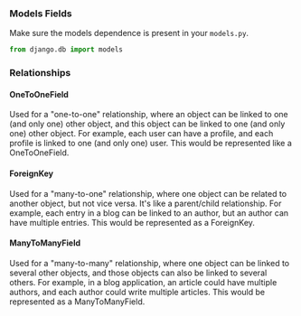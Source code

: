 ### Models Fields 

Make sure the models dependence is present in  your `models.py`.

```python 
from django.db import models
```

### Relationships

#### OneToOneField 
Used for a "one-to-one" relationship, where an object can be linked to one (and only one) other object,
and this object can be linked to one (and only one) other object. For example, each user can
have a profile, and each profile is linked to one (and only one) user. This would be represented
like a OneToOneField.

#### ForeignKey
Used for a "many-to-one" relationship, where one object can be related to another object, but not vice versa. 
It's like a parent/child relationship. For example, each entry in a blog can be linked to an author, but an 
author can have multiple entries. This would be represented as a ForeignKey.

#### ManyToManyField 
Used for a "many-to-many" relationship, where one object can be linked to several other objects, and those 
objects can also be linked to several others. For example, in a blog application, an article could have 
multiple authors, and each author could write multiple articles. This would be represented as a ManyToManyField.